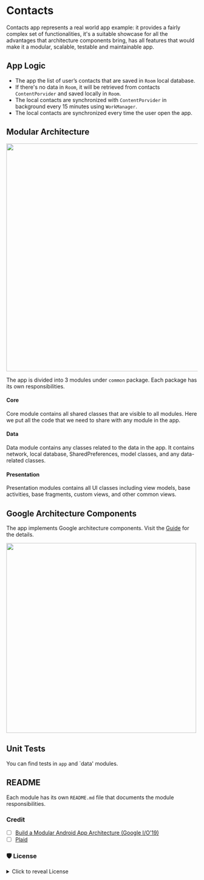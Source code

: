 # Contacts

Contacts app represents a real world app example: it provides a fairly complex set of functionalities,
it's a suitable showcase for all the advantages that architecture components bring, 
has all features that would make it a modular, scalable, testable and maintainable app.
 
## App Logic

- The app the list of user’s contacts that are saved in `Room` local database.
- If there's no data in `Room`, it will be retrieved from contacts `ContentPorvider` and saved locally in `Room`.
- The local contacts are synchronized with `ContentPorvider` in background every 15 minutes using `WorkManager`.
- The local contacts are synchronized every time the user open the app.

## Modular Architecture
 
<img src="https://github.com/ShabanKamell/Contacts/blob/master/blob/modular-arch-diagram3.png?raw=true" height="600">
  
The app is divided into 3 modules under `common` package. Each package has its own responsibilities.
  
#### Core

Core module contains all shared classes that are visible to all modules. 
Here we put all the code that we need to share with any module in the app.

#### Data

Data module contains any classes related to the data in the app. 
It contains network, local database, SharedPreferences, model classes, and any data-related classes.

#### Presentation

Presentation modules contains all UI classes
 including view models, base activities, base fragments, custom views, and other common views.

 ## Google Architecture Components
 
 The app implements Google architecture components. Visit the [Guide](https://developer.android.com/jetpack/docs/guide) for the details.
 
 <img src="https://github.com/ShabanKamell/Contacts/blob/master/blob/google-architecture-components.png?raw=true" height="500">

## Unit Tests

You can find tests in `app` and `data' modules.

## README

Each module has its own `README.md` file that documents the module responsibilities.
 
 ### Credit
- [ ] [Build a Modular Android App Architecture (Google I/O'19)](https://www.youtube.com/watch?v=PZBg5DIzNww)
- [ ] [Plaid](https://github.com/android/plaid)

### 🛡 License
<details>
    <summary>
        Click to reveal License
    </summary>
    
```
Licensed under the Apache License, Version 2.0 (the "License");
you may not use this file except in compliance with the License.
You may obtain a copy of the License at

   http://www.apache.org/licenses/LICENSE-2.0

Unless required by applicable law or agreed to in writing, software
distributed under the License is distributed on an "AS IS" BASIS,
WITHOUT WARRANTIES OR CONDITIONS OF ANY KIND, either express or implied.
See the License for the specific language governing permissions and
limitations under the License.
```
